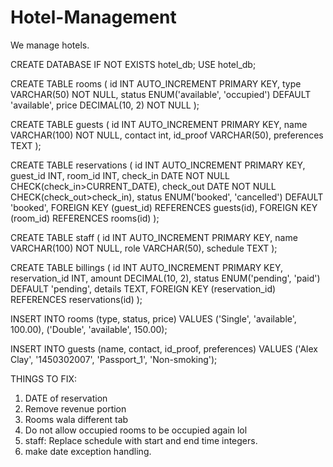 # Hotel-Management
We manage hotels. 

CREATE DATABASE IF NOT EXISTS hotel_db;
USE hotel_db;

CREATE TABLE rooms (
    id INT AUTO_INCREMENT PRIMARY KEY,
    type VARCHAR(50) NOT NULL,
    status ENUM('available', 'occupied') DEFAULT 'available',
    price DECIMAL(10, 2) NOT NULL
);

CREATE TABLE guests (
    id INT AUTO_INCREMENT PRIMARY KEY,
    name VARCHAR(100) NOT NULL,
    contact int,
    id_proof VARCHAR(50),
    preferences TEXT
);

CREATE TABLE reservations (
    id INT AUTO_INCREMENT PRIMARY KEY,
    guest_id INT,
    room_id INT,
    check_in DATE NOT NULL CHECK(check_in>CURRENT_DATE),
    check_out DATE NOT NULL CHECK(check_out>check_in),
    status ENUM('booked', 'cancelled') DEFAULT 'booked',
    FOREIGN KEY (guest_id) REFERENCES guests(id),
    FOREIGN KEY (room_id) REFERENCES rooms(id)
);

CREATE TABLE staff (
    id INT AUTO_INCREMENT PRIMARY KEY,
    name VARCHAR(100) NOT NULL,
    role VARCHAR(50),
    schedule TEXT
);

CREATE TABLE billings (
    id INT AUTO_INCREMENT PRIMARY KEY,
    reservation_id INT,
    amount DECIMAL(10, 2),
    status ENUM('pending', 'paid') DEFAULT 'pending',
    details TEXT,
    FOREIGN KEY (reservation_id) REFERENCES reservations(id)
);

INSERT INTO rooms (type, status, price) VALUES 
('Single', 'available', 100.00),
('Double', 'available', 150.00);

INSERT INTO guests (name, contact, id_proof, preferences) VALUES 
('Alex Clay', '1450302007', 'Passport_1', 'Non-smoking');


THINGS TO FIX:

1. DATE of reservation
2. Remove revenue portion
3. Rooms wala different tab
4. Do not allow occupied rooms to be occupied again lol
5. staff: Replace schedule with start and end time integers.
6. make date exception handling.

